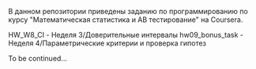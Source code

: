 В данном репозитории приведены заданию по программированию по курсу "Математическая статистика и АВ тестирование" на Coursera.

HW_W8_CI - Неделя 3/Доверительные интервалы
hw09_bonus_task - Неделя 4/Параметрические критерии и проверка гипотез


To be continued...
